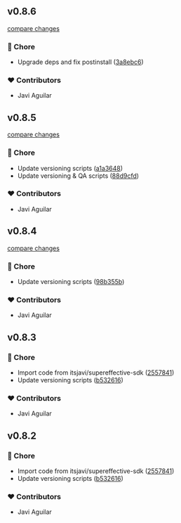 
## v0.8.6

[compare changes](https://github.com/supeffective/icons/compare/v0.8.5...v0.8.6)

### 🏡 Chore

- Upgrade deps and fix postinstall ([3a8ebc6](https://github.com/supeffective/icons/commit/3a8ebc6))

### ❤️ Contributors

- Javi Aguilar

## v0.8.5

[compare changes](https://github.com/supeffective/icons/compare/v0.8.4...v0.8.5)

### 🏡 Chore

- Update versioning scripts ([a1a3648](https://github.com/supeffective/icons/commit/a1a3648))
- Update versioning & QA scripts ([88d9cfd](https://github.com/supeffective/icons/commit/88d9cfd))

### ❤️ Contributors

- Javi Aguilar

## v0.8.4

[compare changes](https://github.com/supeffective/icons/compare/v0.8.3...v0.8.4)

### 🏡 Chore

- Update versioning scripts ([98b355b](https://github.com/supeffective/icons/commit/98b355b))

### ❤️ Contributors

- Javi Aguilar

## v0.8.3


### 🏡 Chore

- Import code from itsjavi/supereffective-sdk ([2557841](https://github.com/supeffective/icons/commit/2557841))
- Update versioning scripts ([b532616](https://github.com/supeffective/icons/commit/b532616))

### ❤️ Contributors

- Javi Aguilar

## v0.8.2


### 🏡 Chore

- Import code from itsjavi/supereffective-sdk ([2557841](https://github.com/supeffective/icons/commit/2557841))
- Update versioning scripts ([b532616](https://github.com/supeffective/icons/commit/b532616))

### ❤️ Contributors

- Javi Aguilar

